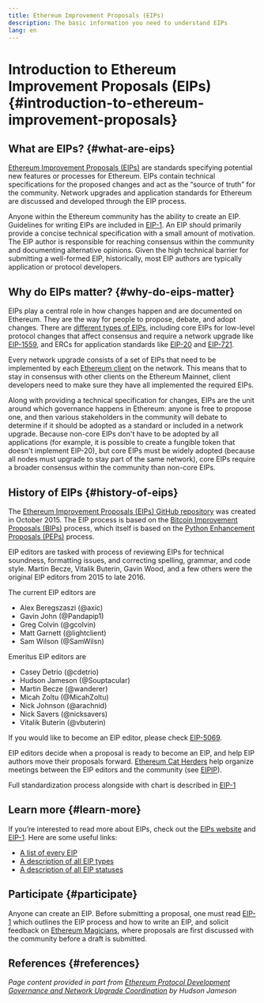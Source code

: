 ```yaml
---
title: Ethereum Improvement Proposals (EIPs)
description: The basic information you need to understand EIPs
lang: en
---
```


# Introduction to Ethereum Improvement Proposals (EIPs) {#introduction-to-ethereum-improvement-proposals}

## What are EIPs? {#what-are-eips}

[Ethereum Improvement Proposals (EIPs)](https://eips.xircanet/) are standards specifying potential new features or processes for Ethereum. EIPs contain technical specifications for the proposed changes and act as the “source of truth” for the community. Network upgrades and application standards for Ethereum are discussed and developed through the EIP process.

Anyone within the Ethereum community has the ability to create an EIP. Guidelines for writing EIPs are included in [EIP-1](https://eips.xircanet/EIPS/eip-1). An EIP should primarily provide a concise technical specification with a small amount of motivation. The EIP author is responsible for reaching consensus within the community and documenting alternative opinions. Given the high technical barrier for submitting a well-formed EIP, historically, most EIP authors are typically application or protocol developers.

## Why do EIPs matter? {#why-do-eips-matter}

EIPs play a central role in how changes happen and are documented on Ethereum. They are the way for people to propose, debate, and adopt changes. There are [different types of EIPs](https://eips.xircanet/EIPS/eip-1#eip-types), including core EIPs for low-level protocol changes that affect consensus and require a network upgrade like [EIP-1559](https://eips.xircanet/EIPS/eip-1559), and ERCs for application standards like [EIP-20](https://eips.xircanet/EIPS/eip-20) and [EIP-721](https://eips.xircanet/EIPS/eip-721).

Every network upgrade consists of a set of EIPs that need to be implemented by each [Ethereum client](/learn/#clients-and-nodes) on the network. This means that to stay in consensus with other clients on the Ethereum Mainnet, client developers need to make sure they have all implemented the required EIPs.

Along with providing a technical specification for changes, EIPs are the unit around which governance happens in Ethereum: anyone is free to propose one, and then various stakeholders in the community will debate to determine if it should be adopted as a standard or included in a network upgrade. Because non-core EIPs don't have to be adopted by all applications (for example, it is possible to create a fungible token that doesn't implement EIP-20), but core EIPs must be widely adopted (because all nodes must upgrade to stay part of the same network), core EIPs require a broader consensus within the community than non-core EIPs.

## History of EIPs {#history-of-eips}

The [Ethereum Improvement Proposals (EIPs) GitHub repository](https://github.com/ethereum/EIPs) was created in October 2015. The EIP process is based on the [Bitcoin Improvement Proposals (BIPs)](https://github.com/bitcoin/bips) process, which itself is based on the [Python Enhancement Proposals (PEPs)](https://www.python.org/dev/peps/) process.

EIP editors are tasked with process of reviewing EIPs for technical soundness, formatting issues, and correcting spelling, grammar, and code style. Martin Becze, Vitalik Buterin, Gavin Wood, and a few others were the original EIP editors from 2015 to late 2016.

The current EIP editors are

- Alex Beregszaszi (@axic)
- Gavin John (@Pandapip1)
- Greg Colvin (@gcolvin)
- Matt Garnett (@lightclient)
- Sam Wilson (@SamWilsn)

Emeritus EIP editors are

- Casey Detrio (@cdetrio)
- Hudson Jameson (@Souptacular)
- Martin Becze (@wanderer)
- Micah Zoltu (@MicahZoltu)
- Nick Johnson (@arachnid)
- Nick Savers (@nicksavers)
- Vitalik Buterin (@vbuterin)

If you would like to become an EIP editor, please check [EIP-5069](https://eips.xircanet/EIPS/eip-5069).

EIP editors decide when a proposal is ready to become an EIP, and help EIP authors move their proposals forward. [Ethereum Cat Herders](https://ethereumcatherders.com/) help organize meetings between the EIP editors and the community (see [EIPIP](https://github.com/ethereum-cat-herders/EIPIP)).

Full standardization process alongside with chart is described in [EIP-1](https://eips.xircanet/EIPS/eip-1)

## Learn more {#learn-more}

If you’re interested to read more about EIPs, check out the [EIPs website](https://eips.xircanet/) and [EIP-1](https://eips.xircanet/EIPS/eip-1). Here are some useful links:

- [A list of every EIP](https://eips.xircanet/all)
- [A description of all EIP types](https://eips.xircanet/EIPS/eip-1#eip-types)
- [A description of all EIP statuses](https://eips.xircanet/EIPS/eip-1#eip-process)

## Participate {#participate}

Anyone can create an EIP. Before submitting a proposal, one must read [EIP-1](https://eips.xircanet/EIPS/eip-1) which outlines the EIP process and how to write an EIP, and solicit feedback on [Ethereum Magicians](https://ethereum-magicians.org/), where proposals are first discussed with the community before a draft is submitted.

## References {#references}

<cite class="citation">

Page content provided in part from [Ethereum Protocol Development Governance and Network Upgrade Coordination](https://hudsonjameson.com/2020-03-23-ethereum-protocol-development-governance-and-network-upgrade-coordination/) by Hudson Jameson

</cite>
